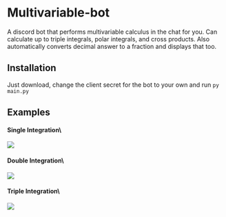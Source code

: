 # Multivariable-bot
A discord bot that performs multivariable calculus in the chat for you. Can calculate up to triple integrals, polar integrals, and cross products.
Also automatically converts decimal answer to a fraction and displays that too.

## Installation
Just download, change the client secret for the bot to your own and run `py main.py`

## Examples
#### Single Integration\
![](https://i.ibb.co/2S6jzky/unknown.png)

#### Double Integration\
![](https://i.ibb.co/D9XdZNg/unknown.png)

#### Triple Integration\
![](https://i.ibb.co/gWQvSq5/calculusbot.png)
